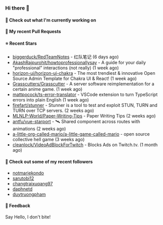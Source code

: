### Hi there 👋

#### 👷 Check out what I'm currently working on

#### 🔨 My recent Pull Requests


#### ⭐ Recent Stars

- [biggerduck/RedTeamNotes](https://github.com/biggerduck/RedTeamNotes) - 红队笔记 (6 days ago)
- [AkashRajpurohit/howtoprofessionallysay](https://github.com/AkashRajpurohit/howtoprofessionallysay) - A guide for your daily &#34;professional&#34; interactions (not really) (1 week ago)
- [horizon-ui/horizon-ui-chakra](https://github.com/horizon-ui/horizon-ui-chakra) - The most trendiest &amp; innovative Open Source Admin Template for Chakra UI &amp; React! (1 week ago)
- [Grasscutters/Grasscutter](https://github.com/Grasscutters/Grasscutter) - A server software reimplementation for a certain anime game. (1 week ago)
- [mattpocock/ts-error-translator](https://github.com/mattpocock/ts-error-translator) - VSCode extension to turn TypeScript errors into plain English (1 week ago)
- [firefart/stunner](https://github.com/firefart/stunner) - Stunner is a tool to test and exploit STUN, TURN and TURN over TCP servers. (2 weeks ago)
- [MLNLP-World/Paper-Writing-Tips](https://github.com/MLNLP-World/Paper-Writing-Tips) - Paper Writing Tips (2 weeks ago)
- [antfu/vue-starport](https://github.com/antfu/vue-starport) - 🛰 Shared component across routes with animations (2 weeks ago)
- [a-little-org-called-mario/a-little-game-called-mario](https://github.com/a-little-org-called-mario/a-little-game-called-mario) - open source collective hell game (3 weeks ago)
- [cleanlock/VideoAdBlockForTwitch](https://github.com/cleanlock/VideoAdBlockForTwitch) - Blocks Ads on Twitch.tv. (1 month ago)

#### 👯 Check out some of my recent followers

- [notmariekondo](https://github.com/notmariekondo)
- [sarutobi12](https://github.com/sarutobi12)
- [changtraixuqang97](https://github.com/changtraixuqang97)
- [daphnetd](https://github.com/daphnetd)
- [duytruongpham](https://github.com/duytruongpham)

#### 💬 Feedback

Say Hello, I don't bite!